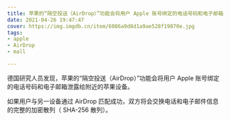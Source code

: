 ```yaml
---
title: 苹果的“隔空投送（AirDrop）”功能会将用户 Apple 账号绑定的电话号码和电子邮箱泄露给附近的苹果设备
date: 2021-04-26 19:47:47
cover: https://img.imgdb.cn/item/6086a9d8d1a9ae528f19870e.jpg
tags:
- apple
- AirDrop
- mall

---
```


德国研究人员发现，苹果的“隔空投送（AirDrop）”功能会将用户 Apple 账号绑定的电话号码和电子邮箱泄露给附近的苹果设备。

如果用户与另一设备通过 AirDrop 匹配成功，双方将会交换电话和电子邮件信息的完整的加密散列（ SHA-256 散列）。